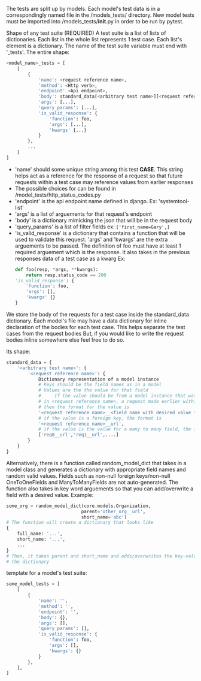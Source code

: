 The tests are split up by models. Each model's test data is in a correspondingly named file 
in the /models_tests/ directory. New model tests must be imported into /models_tests/__init__.py 
in order to be run by pytest. 


Shape of any test suite (REQUIRED)
A test suite is a list of lists of dictionaries. Each list in the whole list
represents 1 test case. Each list's element is a dictionary. The name of the 
test suite variable must end with '_tests'. The entire shape:

```python
<model_name>_tests = [
    [
        {
            'name': <request reference name>,
            'method': <Http verb>,
            'endpoint' <Api endpoint>,
            'body': standard_data[<arbitrary test name>][<request reference name>],
            'args': [...],
            'query_params': [...],
            'is_valid_response': {
                'function': foo,
                'args': [...],
                'kwargs' {...}
            }
        },
        ...
    ]
]
```

*  'name' should some unique string among this test **CASE**. This string helps
    act as a reference for the response of a request so that future requests 
    within a test case may reference values from earlier responses
*  The possible choices for <Http verb> can be found in /model_tests/http_status_codes.py
*  'endpoint' is the api endpoint name defined in django. Ex: 'systemtool-list'
*  'args' is a list of arguements for that request's endpoint
*  'body' is a dictionary mimicking the json that will be in the request body
*  'query_params' is a list of filter fields ex: `['first_name=Gary',]`
*  'is_valid_response' is a dictionary that contains a function that will be used 
    to validate this request. 'args' and 'kwargs' are the extra arguements to be 
    passed. The definition of foo must have at least 1 required arguement which is
    the response. It also takes in the previous responses data of a test case as a
    kwarg
    Ex:     
    ```python
    def foo(resp, *args, **kwargs):
        return resp.status_code == 200
    'is_valid_response': {
        'function': foo,
        'args': [],
        'kwargs' {}
    }
    ```
            
We store the body of the requests for a test case inside the standard_data dictionary.
Each model's file may have a data dictionary for inline declaration of the bodies
for each test case. This helps separate the test cases from the request bodies
But, if you would like to write the request bodies inline somewhere else feel free
to do so.

Its shape:

```python
standard_data = {
    '<arbitrary test name>': {
        '<request reference name>': {
            Dictionary representation of a model instance 
            # Keys should be the field names as in a model
            # Values are the the value for that field
            #     If the value should be from a model instance that was posted
            # in <request reference name>, a request made earlier within this test case,
            # then the format for the value is 
            '<request reference name>__<field name with desired value from previous response>',
            # if the value is a foreign key, the format is 
            '<request reference name>__url',
            # if the value is the value for a many to many field, the format is
            ['req0__url','req1__url',....]
        }
    }
}
```

Alternatively, there is a function called random_model_dict that takes in a model
class and generates a dictionary with appropriate field names and random 
valid values. Fields such as non-null foreign keys/non-null OneToOneFields and 
ManyToManyFields are not auto-generated. The function also takes in key word 
arguements so that you can add/overwrite a field with a desired value.
Example:
```python
some_org = random_model_dict(core.models.Organization,
                            parent='other_org__url',
                            short_name='abc')
# The function will create a dictionary that looks like 
{
    full_name: '...',
    short_name: '...',
    ...
}
# Then, it takes parent and short_name and adds/overwrites the key-value pair in 
# the dictionary
```

template for a model's test suite: 

```python
some_model_tests = [
    [
        {
            'name': '',
            'method': '',
            'endpoint': '',
            'body': {},
            'args': [],
            'query_params': [],
            'is_valid_response': {
                'function': foo,
                'args': [],
                'kwargs': {}
            }
        },
    ],
]
```